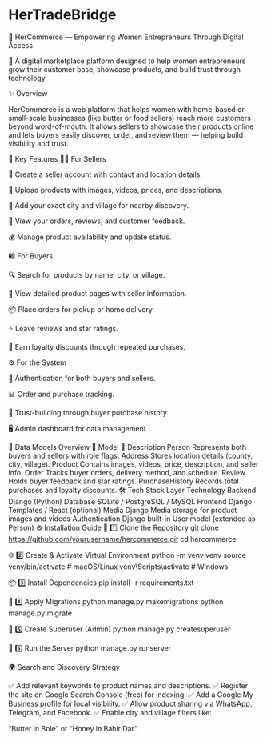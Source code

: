 # HerTradeBridge
💫 HerCommerce — Empowering Women Entrepreneurs Through Digital Access

🌸 A digital marketplace platform designed to help women entrepreneurs grow their customer base, showcase products, and build trust through technology.

✨ Overview

HerCommerce is a web platform that helps women with home-based or small-scale businesses (like butter or food sellers) reach more customers beyond word-of-mouth.
It allows sellers to showcase their products online and lets buyers easily discover, order, and review them — helping build visibility and trust.

🌟 Key Features
👩‍🍳 For Sellers

🧾 Create a seller account with contact and location details.

📸 Upload products with images, videos, prices, and descriptions.

📍 Add your exact city and village for nearby discovery.

🧮 View your orders, reviews, and customer feedback.

💰 Manage product availability and update status.

🛍️ For Buyers

🔍 Search for products by name, city, or village.

👀 View detailed product pages with seller information.

📦 Place orders for pickup or home delivery.

⭐ Leave reviews and star ratings.

🎁 Earn loyalty discounts through repeated purchases.

⚙️ For the System

🔐 Authentication for both buyers and sellers.

📊 Order and purchase tracking.

💎 Trust-building through buyer purchase history.

🖥️ Admin dashboard for data management.

🧱 Data Models Overview
🧩 Model	💬 Description
Person	Represents both buyers and sellers with role flags.
Address	Stores location details (county, city, village).
Product	Contains images, videos, price, description, and seller info.
Order	Tracks buyer orders, delivery method, and schedule.
Review	Holds buyer feedback and star ratings.
PurchaseHistory	Records total purchases and loyalty discounts.
🛠️ Tech Stack
Layer	Technology
Backend	Django (Python)
Database	SQLite / PostgreSQL / MySQL
Frontend	Django Templates / React (optional)
Media	Django Media storage for product images and videos
Authentication	Django built-in User model (extended as Person)
⚙️ Installation Guide
🧩 1️⃣ Clone the Repository
git clone https://github.com/yourusername/hercommerce.git
cd hercommerce

🌐 2️⃣ Create & Activate Virtual Environment
python -m venv venv
source venv/bin/activate   # macOS/Linux
venv\Scripts\activate      # Windows

📦 3️⃣ Install Dependencies
pip install -r requirements.txt

🧱 4️⃣ Apply Migrations
python manage.py makemigrations
python manage.py migrate

🔑 5️⃣ Create Superuser (Admin)
python manage.py createsuperuser

🚀 6️⃣ Run the Server
python manage.py runserver

🌍 Search and Discovery Strategy

✅ Add relevant keywords to product names and descriptions.
✅ Register the site on Google Search Console (free) for indexing.
✅ Add a Google My Business profile for local visibility.
✅ Allow product sharing via WhatsApp, Telegram, and Facebook.
✅ Enable city and village filters like:

“Butter in Bole” or “Honey in Bahir Dar”.